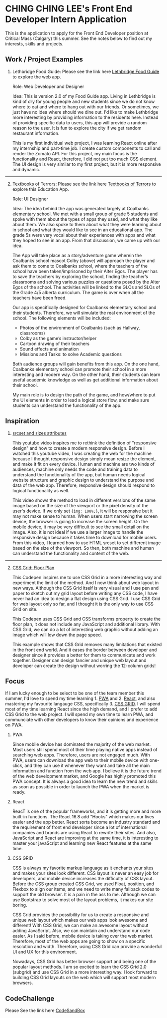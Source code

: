 # CHING CHING LEE's Front End Developer Intern Application

This is the application to apply for the Front End Developer position at Critical Mass (Calgary) this summer. See the notes below to find out my interests, skills and projects.

## Work / Project Examples

1. Lethbridge Food Guide: Please see the link here [Lethbridge Food Guide](https://github.com/leechingching/leth-food-master) to explore the web app.

   Role: Web Developer and Designer

   Idea: This is version 2.0 of my Food Guide app. Living in Lethbridge is kind of dry for young people and new students since we do not know where to eat and where to hang out with our friends. Or sometimes, we just have no idea where should we dine out. I'd like to make Lethbridge more interesting by providing information to the residents here. Instead of providing specific data to users, this app will provide a random reason to the user. It is fun to explore the city if we get random restaurant information.

   This is my first individual web project, I was learning React online after my internship and part-time job. I create custom components to call and render the Zomato API. For this project, my main focus is the functionality and React, therefore, I did not put too much CSS element. The UI design is very similar to my first project, but it is more responsive and dynamic.

---

2. Textbooks of Terrors: Please see the link here [Textbooks of Terrors](http://jekyll.chingchinglee.com/projects/textbooks_of_terrors/) to explore this Education App.

   Role: UI Designer

   Idea:
   The idea behind the app was generated largely at Coalbanks elementary school. We met with a small group of grade 5 students and spoke with them about the types of apps they used, and what they like about them. We also spoke to them about what they were learning about in school and what they would like to see in an educational app. The grade 5s were very vocal about their experiences with apps and what they hoped to see in an app. From that discussion, we came up with our idea.

   The App will take place as a story/adventure game wherein the Coalbanks school mascot Colby (above) will approach the player and ask them to come to Coalbanks school, where the teachers of the school have been taken/imprisoned by their Alter Egos. The player has to save the teachers by exploring the school, finding the teacher’s classrooms and solving various puzzles or questions posed by the Alter Egos of the school. The activities will be linked to the GLOs and SLOs of the Grade 4/5 alberta curriculum. The game is over when all the teachers have been freed.

   Our app is specifically designed for Coalbanks elementary school and their students. Therefore, we will simulate the real environment of the school. The following elements will be included:

   - Photos of the environment of Coalbanks (such as Hallway, classrooms)
   - Colby as the game’s instructor/helper
   - Cartoon drawing of their teachers
   - Sound effects and animation
   - Missions and Tasks: to solve Academic questions

   Both audience groups will gain benefits from this app. On the one hand, Coalbanks elementary school can promote their school in a more interesting and modern way. On the other hand, their students can learn useful academic knowledge as well as get additional information about their school.

   My main role is to design the path of the game, and how/where to put the UI elements in order to lead a logical store flow, and make sure students can understand the functionality of the app.

## Inspiration

1. [srcset and sizes attributes](https://www.youtube.com/watch?v=2QYpkrX2N48)

   This youtube video inspires me to rethink the definition of "responsive design" and how to create a modern responsive design. Before I watched this youtube video, I was creating the web for the machine because I thought responsive design simply mean resize the element, and make it fit on every device. Human and machine are two kinds of audiences, machine only needs the code and training data to understand the functionality of the app, but human needs logical website structure and graphic design to understand the purpose and data of the web app. Therefore, responsive design should respond to logical functionality as well.

   This video shows the method to load in different versions of the same image based on the size of the viewport or the pixel density of the user's device. If we only set `{img: 100%;}`, it will be responsive but it may not make sense to human. When users start narrowing the screen device, the browser is going to increase the screen height. On the mobile device, it may be very difficult to see the small detail on the image. Also, it is not ideal if we use a larger image to handle the responsive design because it takes time to download for mobile users. From this video, I learned how to use HTML srcset to set different image based on the size of the viewport. So then, both machine and human can understand the functionality and content of the web.

---

2. [CSS Grid: Floor Plan](https://codepen.io/oliviale/pen/moLrBq)

   This Codepen inspires me to use CSS Grid in a more interesting way and experiment the limit of the method. And I now think about web layout in new ways. Although the CSS Grid itself is very visual and I use pen and paper to sketch out my grid layout before writing any CSS code, I have never had an idea to design a flat design using CSS Grid. I use CSS Grid for web layout only so far, and I thought it is the only way to use CSS Grid on site.

   This Codepen uses CSS Grid and CSS transforms property to create the floor plan, it does not include any JavaScript and additional library. With CSS Grid, we can do a lot of interesting web graphic without adding an image which will low down the page speed.

   This example shows that CSS Grid removes many limitations that existed in the front end world. And it eases the border between developer and designer since it provides a better for them to communicate and work together. Designer can design fancier and unique web layout and developer can create the design without worring the 12-column grids!

## Focus

If I am lucky enough to be select to be one of the team member this summer, I'd love to spend my time learning 1. [PWA](https://developers.google.com/web/progressive-web-apps/) and 2. [React](https://reactjs.org/), and also mastering my favourite langauge CSS, specifically 3. [CSS GRID](https://learn.freecodecamp.org/responsive-web-design/css-grid/). I will spend most of my time learning React since the high demand, and I prefer to add CSS Grid to the web project. I will spend my own time to learn PWA, and communciate with other developers to know their opinions and experience on PWA.

1. PWA

   Since mobile device has dominated the majority of the web market. Most users still spend most of their time playing native apps instead of searching web apps. Therefore, users are not engaged much. With PWA, users can download the app web to their mobile device with one-click, and they can use it whenever they want and take all the main information and function from the web app. I believe it is the future trend of the web development market, and Google has highly promoted this PWA concept. It is always a good idea to learn the new trend and skills as soon as possible in order to launch the PWA when the market is ready.

2. React

   ReacT is one of the popular frameworks, and it is getting more and more built-in functions. The React 16.8 add "Hooks" which makes our lives easier and the app better. React sorta become an industry standard and the requirement of front end developer since a lot of international companies and brands are using React to rewrite their sites. And also, JavaScript and React are improving at the same time, it is interesting to master your javaScript and learning new React features at the same time.

3. CSS GRID

   CSS is always my favorite markup language as it enchants your sites and makes your sites look different. CSS layout is never an easy job for developers, and mobile device increases the difficulty of CSS layout. Before the CSS group created CSS Grid, we used Float, position, and Flexbox to align our items, and we need to write many fallback codes to support the old browser. It is a pain in the ass to me. Although we can use Bootstrap to solve most of the layout problems, it makes our site boring.

   CSS Grid provides the possibility for us to create a responsive and unique web layout which makes our web apps look awesome and different! With CSS Grid, we can make an awesome layout without adding JavaScript. Also, we can maintain and understand our code easier. As I said before, mobile device is taking over the web market. Therefore, most of the web apps are going to show on a specific resolution and width. Therefore, using CSS Grid can provide a wonderful UI and UX for this environment.

   Nowadays, CSS Grid has better browser support and being one of the popular layout methods. I am so excited to learn the CSS Grid 2.0 (subgrid) and use CSS Grid in a more interesting way. I look forward to building CSS Grid layouts on the web which will support most modern browsers.

## CodeChallenge

Please See the link here [CodeSandBox](https://codesandbox.io/s/3v13wv4v7p)
